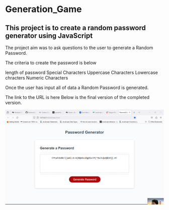 # Generation_Game

## This project is to create a random password generator using JavaScript

The project aim was to ask questions to the user to generate a Random Password. 

The criteria to create the password is below

length of password
Special Characters
Uppercase Characters
Lowercase chracters
Numeric Characters

Once the user has input all of data a Random Password is generated. 

The link to the URL is here 
Below is the final version of the completed version.

![Alt text](psgen.png)



